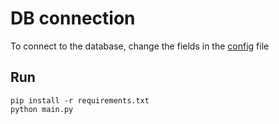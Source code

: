 # DB connection

To connect to the database, change the fields in the [config](config.py) file

## Run
```
pip install -r requirements.txt
python main.py
```
